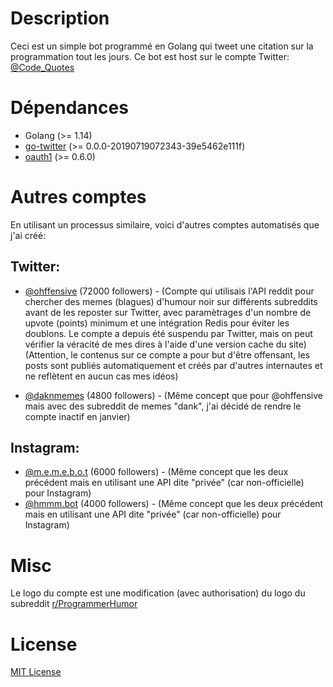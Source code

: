 # Description
Ceci est un simple bot programmé en Golang qui tweet une citation sur la programmation tout les jours. 
Ce bot est host sur le compte Twitter: [@Code_Quotes](https://twitter.com/Code_Quotes)

# Dépendances
- Golang (>= 1.14)
- [go-twitter](https://github.com/dghubble/go-twitter) (>= 0.0.0-20190719072343-39e5462e111f)
- [oauth1](https://github.com/dghubble/oauth1) (>= 0.6.0)

# Autres comptes
En utilisant un processus similaire, voici d'autres comptes automatisés que j'ai créé:

Twitter:
--------
- [@ohffensive](https://twitter.com/ohffensive) (72000 followers) - (Compte qui utilisais l'API reddit pour chercher des memes (blagues) d'humour noir sur différents subreddits avant de les reposter sur Twitter, avec paramètrages d'un nombre de upvote (points) minimum et une intégration Redis pour éviter les doublons. Le compte a depuis été suspendu par Twitter, mais on peut vérifier la véracité de mes dires à l'aide d'une version cache du site) 
(Attention, le contenus sur ce compte a pour but d'être offensant, les posts sont publiés automatiquement et créés par d'autres internautes et ne reflètent en aucun cas mes idéos)

- [@daknmemes](https://twitter.com/daknmemes) (4800 followers) - (Même concept que pour @ohffensive mais avec des subreddit de memes "dank", j'ai décidé de rendre le compte inactif en janvier)

Instagram:
----------
- [@m.e.m.e.b.o.t](https://instagram.com/m.e.m.e.b.o.t) (6000 followers) - (Même concept que les deux précédent mais en utilisant une API dite "privée" (car non-officielle) pour Instagram)
- [@hmmm.bot](https://instagram.com/hmmm.bot) (4000 followers) - (Même concept que les deux précédent mais en utilisant une API dite "privée" (car non-officielle) pour Instagram)

# Misc
Le logo du compte est une modification (avec authorisation) du logo du subreddit [r/ProgrammerHumor](https://reddit.com/r/ProgrammerHumor)

# License
[MIT License](LICENSE)

